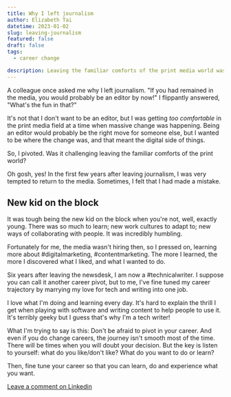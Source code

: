 ```yaml
---
title: Why I left journalism
author: Elizabeth Tai
datetime: 2023-01-02
slug: leaving-journalism
featured: false
draft: false
tags:
  - career change

description: Leaving the familiar comforts of the print media world was not easy, but I felt that it was time to pivot.
---
```


A colleague once asked me why I left journalism. "If you had remained in the media, you would probably be an editor by now!"
I flippantly answered, "What's the fun in that?"

It's not that I don't want to be an editor, but I was getting _too comfortable_ in the print media field at a time when massive change was happening. Being an editor would probably be the right move for someone else, but I wanted to be where the change was, and that meant the digital side of things.

So, I pivoted. Was it challenging leaving the familiar comforts of the print world?

Oh gosh, yes! In the first few years after leaving journalism, I was very tempted to return to the media. Sometimes, I felt that I had made a mistake.

## New kid on the block

It was tough being the new kid on the block when you're not, well, exactly young. There was so much to learn; new work cultures to adapt to; new ways of collaborating with people. It was incredibly humbling.

Fortunately for me, the media wasn't hiring then, so I pressed on, learning more about #digitalmarketing, #contentmarketing. The more I learned, the more I discovered what I liked, and what I wanted to do.

Six years after leaving the newsdesk, I am now a #technicalwriter. I suppose you can call it another career pivot, but to me, I've fine tuned my career trajectory by marrying my love for tech and writing into one job.

I love what I'm doing and learning every day. It's hard to explain the thrill I get when playing with software and writing content to help people to use it. It's terribly geeky but I guess that's why I'm a tech writer!

What I'm trying to say is this: Don't be afraid to pivot in your career. And even if you do change careers, the journey isn't smooth most of the time. There will be times when you will doubt your decision. But the key is listen to yourself: what do you like/don't like? What do you want to do or learn?

Then, fine tune your career so that you can learn, do and experience what you want.

[Leave a comment on Linkedin](https://www.linkedin.com/posts/elizabethtai_digitalmarketing-contentmarketing-technicalwriter-activity-7007919468299386880-aluH/?utm_source=share&utm_medium=member_desktop)
